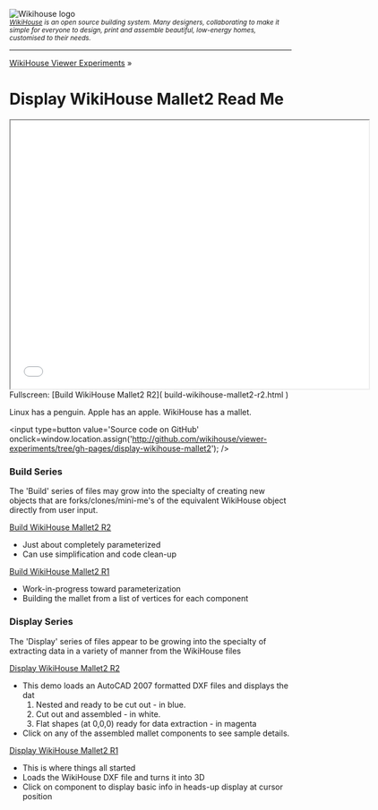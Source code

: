 ![Wikihouse logo]( http://avatars3.githubusercontent.com/u/4091108?v=3&s=100 )  
_<small>[WikiHouse]( http://www.wikihouse.cc/ ) is an open source building system. Many designers, collaborating to make it simple for everyone to design, print and assemble beautiful, low-energy homes, customised to their needs.</small>_
***
[WikiHouse Viewer Experiments]( ../index.html ) &raquo;

Display WikiHouse Mallet2 Read Me
===

<span style=display:none; >[View as web page]( http://wikihouse.github.io/viewer-experiments/index.html#display-wikihouse-mallet2/readme.md# "view the files as apps." ) </span>  

<iframe src=build-wikihouse-mallet2-r2.html width=640 height=480></iframe>
Fullscreen: [Build WikiHouse Mallet2 R2]( build-wikihouse-mallet2-r2.html )

Linux has a penguin. Apple has an apple. WikiHouse has a mallet.

<input type=button value='Source code on GitHub' onclick=window.location.assign('http://github.com/wikihouse/viewer-experiments/tree/gh-pages/display-wikihouse-mallet2'); />


### Build Series
The 'Build' series of files may grow into the specialty of creating new objects that are forks/clones/mini-me's 
of the equivalent WikiHouse object directly from user input.


[Build WikiHouse Mallet2 R2]( http://wikihouse.github.io/viewer-experiments/display-wikihouse-mallet2/build-wikihouse-mallet2-r2.html )  

* Just about completely parameterized
* Can use simplification and code clean-up

[Build WikiHouse Mallet2 R1]( http://wikihouse.github.io/viewer-experiments/display-wikihouse-mallet2/build-wikihouse-mallet2-r1.html )  

* Work-in-progress toward parameterization 
* Building the mallet from a list of vertices for each component

### Display Series
The 'Display' series of files appear to be growing into the specialty of extracting data in a variety of manner from the WikiHouse files

[Display WikiHouse Mallet2 R2]( http://wikihouse.github.io/viewer-experiments/display-wikihouse-mallet2/display-wikihouse-mallet2-r2.html )
  
* This demo loads an AutoCAD 2007 formatted DXF files and displays the dat
	1. Nested and ready to be cut out - in blue. 
	2. Cut out and assembled - in white. 
	3. Flat shapes (at 0,0,0) ready for data extraction - in magenta
* Click on any of the assembled mallet components to see sample details. 


[Display WikiHouse Mallet2 R1]( http://wikihouse.github.io/viewer-experiments/display-wikihouse-mallet2/display-wikihouse-mallet1-r1.html )
* This is where things all started 
* Loads the WikiHouse DXF file and turns it into 3D
* Click on component to display basic info in heads-up display at cursor position  

